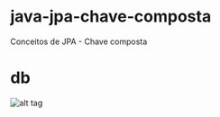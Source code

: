 # java-jpa-chave-composta

Conceitos de JPA - Chave composta

# db

![alt tag](https://raw.githubusercontent.com/hstrada/java-jpa-many-to-many/master/imagens/chave-composta.png)

